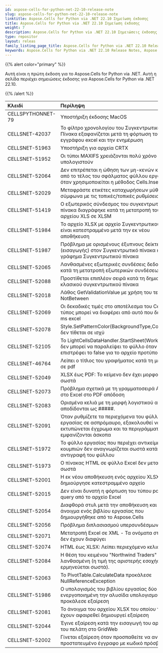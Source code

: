 ```yaml
---
id: aspose-cells-for-python-net-22-10-release-note
slug: aspose-cells-for-python-net-22-10-release-note
linktitle: Aspose.Cells for Python via .NET 22.10 Σημείωση έκδοσης
title: Aspose.Cells for Python via .NET 22.10 Σημείωση έκδοσης
weight: 7
description: Aspose.Cells for Python via .NET 22.10 Σημειώσεις έκδοσης – οι πιο πρόσφατες βελτιώσεις, νέες δυνατότητες και επιδιορθώσεις
type: repositor
layout: releas
family_listing_page_title: Aspose.Cells for Python via .NET 22.10 Release Note
keywords: Aspose.Cells for Python via .NET 22.10 Release Notes, Aspose.Cells for Python via .NET 22.10 updates and fixe
---
```

{{% alert color="primary" %}} 

Αυτή είναι η πρώτη έκδοση για το Aspose.Cells for Python via .NET.
Αυτή η σελίδα περιέχει σημειώσεις έκδοσης για Aspose.Cells for Python via .NET 22.10.

{{% /alert %}} 

|**Κλειδί**|**Περίληψη**|**Κατηγορία**|
| :- | :- | :- |
|CELLSPYTHONNET-79|Υποστήριξη έκδοσης MacOS|
|CELLSNET-42037|Το φίλτρο χρονολογίου του Συγκεντρωτικού Πίνακα εξαφανίζεται μετά τη φόρτωση του εγγράφου excel και την ενημέρωση|
|CELLSNET-51963|Υποστήριξη για αρχεία CRTX|
|CELLSNET-51952|Οι τύποι MAXIFS χρειάζονται πολύ χρόνο για να υπολογιστούν|
|CELLSNET-52064|Δεν επιτρέπεται η ώθηση των μη-κενών κελιών από το τέλος του σφάλματος φύλλου εργασίας όταν χρησιμοποιείται η μέθοδος Cells.InsertRows|
|CELLSNET-52029|Μεταφράστε ετικέτες καταχωρήσεων μύθων σύμφωνα με τις τοπικές/τοπικές ρυθμίσεις|
|CELLSNET-51419|Ο εξωτερικός σύνδεσμος του συγκεντρωτικού πίνακα διαγράφηκε κατά τη μετατροπή του αρχείου XLS σε XLSM|
|CELLSNET-51984|Το αρχείο XLSX με αρχείο Συγκεντρωτικού Πίνακα είναι κατεστραμμένο μετά την εκ νέου αποθήκευση|
|CELLSNET-51987|Πρόβλημα με ορισμένους έξυπνους δείκτες (εισαγωγής) στον Συγκεντρωτικό πίνακα και στο γράφημα Συγκεντρωτικού πίνακα|
|CELLSNET-52065|Λανθασμένες εξωτερικές συνδέσεις δεδομένων κατά τη μετατροπή εξωτερικών συνδέσεων|
|CELLSNET-52088| Προστίθεται επιπλέον σειρά κατά τη δημιουργία κλασικού συγκεντρωτικού πίνακα|
|CELLSNET-52018| Λάθος GetValidationValue με χρήση του τελεστή NotBetween|
|CELLSNET-52069|Οι δεκαδικές τιμές στο αποτέλεσμα του Cell. Ο τύπος μπορεί να διαφέρει από αυτό που δείχνει το ms excel|
|CELLSNET-52078|Style.SetPatternColor(BackgroundType,Color,Color) δεν τίθεται σε ισχύ|
|CELLSNET-52105|Το LightCellsDataHandler.StartSheet(Worksheet) δεν μπορεί να παραλείψει το φύλλο όταν επιστρέφει το false για το αρχείο προτύπου xlsb|
|CELLSNET-46764|Λείπει ο τίτλος του γραφήματος κατά τη μετατροπή σε pdf|
|CELLSNET-52049|XLSX έως PDF: Το κείμενο δεν έχει μορφοποιηθεί σωστά|
|CELLSNET-52073|Πρόβλημα σχετικά με τη γραμματοσειρά Arial Tur στο Excel στο PDF απόδοση|
|CELLSNET-52083|Ορισμένα κελιά με τη μορφή λογιστικού αριθμού αποδίδονται ως #####.|
|CELLSNET-52091|Όταν ρυθμίζετε τα περιεχόμενα του φύλλου εργασίας σε ασπρόμαυρο, εξακολουθεί να εκτυπώνεται έγχρωμα και τα περιγράμματα εμφανίζονται άσκοπα|
|CELLSNET-51972|Το φύλλο εργασίας που περιέχει αντικείμενα κουμπιών δεν αναγνωρίζεται σωστά κατά την αντιγραφή του φύλλου|
|CELLSNET-51973| Ο πίνακας HTML σε φύλλο Excel δεν μετατράπηκε σωστά|
|CELLSNET-52001|Η εκ νέου αποθήκευση ενός αρχείου XLSX δημιούργησε κατεστραμμένο αρχείο|
|CELLSNET-52015|Δεν είναι δυνατή η φόρτωση του τύπου power query από το αρχείο Excel|
|CELLSNET-52054| Διαφθορά στυλ μετά την αποθήκευση και το ξανά άνοιγμα ενός βιβλίου εργασίας που δημιουργήθηκε από το Aspose.Cells|
|CELLSNET-52056| Πρόβλημα διπλασιασμού υπερσυνδέσμων|
|CELLSNET-52071| Μετατροπή Excel σε XML - Τα ονόματα στοιχείων δεν έχουν διαφύγει|
|CELLSNET-52074|HTML έως XLSX: Λείπει περιεχόμενο κελιού|
|CELLSNET-52084|Η θέση του κειμένου "Northwind Traders" είναι λανθασμένη (η τιμή της αριστερής εσοχής δεν ερμηνεύεται σωστά).|
|CELLSNET-52063|Το PivotTable.CalculateData προκάλεσε NullReferenceException|
|CELLSNET-51986|Ο υπολογισμός του βιβλίου εργασίας δύο φορές με ενεργοποιημένη την αλυσίδα υπολογισμού προκάλεσε εξαίρεση|
|CELLSNET-52081|Το άνοιγμα του αρχείου XLSX του οποίου τα στυλ έχουν αφαιρεθεί δημιουργεί εξαίρεση|
|CELLSNET-52044|Έγινε εξαίρεση κατά την εισαγωγή του αρχείου του πελάτη στο GridWeb|
|CELLSNET-52002|Γίνεται εξαίρεση όταν προσπαθείτε να ανοίξετε μη προστατευμένο έγγραφο με κωδικό πρόσβασης|
